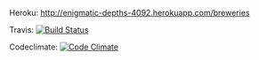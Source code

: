 Heroku:
http://enigmatic-depths-4092.herokuapp.com/breweries

Travis: 
[![Build Status](https://travis-ci.org/ssomero/ratebeer.png)](https://travis-ci.org/ssomero/ratebeer)

Codeclimate:
[![Code Climate](https://codeclimate.com/github/ssomero/ratebeer.png)](https://codeclimate.com/github/ssomero/ratebeer)
